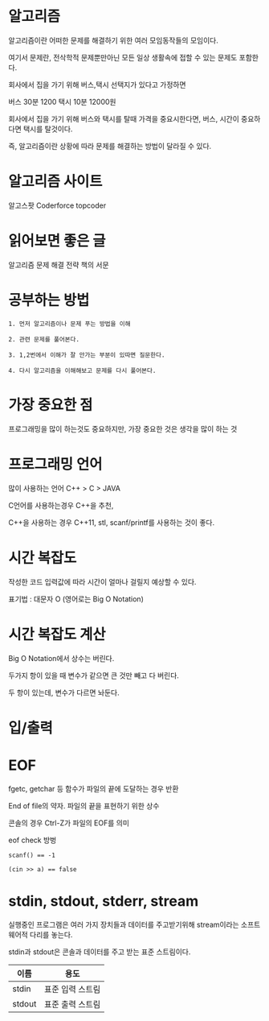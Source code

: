 # 알고리즘

알고리즘이란 어떠한 문제를 해결하기 위한 여러 모임동작들의 모임이다.

여기서 문제란, 전삭학적 문제뿐만아닌 모든 일상 생활속에 접할 수 있는 문제도 포함한다.

회사에서 집을 가기 위해 버스,택시 선택지가 있다고 가정하면

버스 30분 1200
택시 10분 12000원 
 
회사에서 집을 가기 위해 버스와 택시를 탈때 가격을 중요시한다면, 버스, 시간이 중요하다면 택시를 탈것이다.

즉, 알고리즘이란 상황에 따라 문제를 해결하는 방법이 달라질 수 있다.

# 알고리즘 사이트

알고스팟
Coderforce
topcoder

# 읽어보면 좋은 글

알고리즘 문제 해결 전략 책의 서문

# 공부하는 방법

```
1. 먼저 알고리즘이나 문제 푸는 방법을 이해

2. 관련 문제를 풀어본다.

3. 1,2번에서 이해가 잘 안가는 부분이 있따면 질문한다.

4. 다시 알고리즘을 이해해보고 문제를 다시 풀어본다.
```

# 가장 중요한 점

프로그래밍을 많이 하는것도 중요하지만, 가장 중요한 것은 생각을 많이 하는 것

# 프로그래밍 언어

많이 사용하는 언어 C++ > C > JAVA

C언어를 사용하는경우 C++을 추천,

C++을 사용하는 경우 C++11, stl, scanf/printf를 사용하는 것이 좋다.

 
 # 시간 복잡도
 
 작성한 코드 입력값에 따라 시간이 얼마나 걸릴지 예상할 수 있다.
 
 표기법 : 대문자 O (영어로는 Big O Notation)
 
 # 시간 복잡도 계산
 
 Big O Notation에서 상수는 버린다.
 
 두가지 항이 있을 때 변수가 같으면 큰 것만 빼고 다 버린다.
 
 두 항이 있는데, 변수가 다르면 놔둔다.
 
 # 입/출력
 
 # EOF
 
fgetc, getchar 등 함수가 파일의 끝에 도달하는 경우 반환

End of file의 약자. 파일의 끝을 표현하기 위한 상수

콘솔의 경우 Ctrl-Z가 파일의 EOF를 의미

eof check 방벙
```
scanf() == -1

(cin >> a) == false
```
 
 # stdin, stdout, stderr, stream
 
실행중인 프로그램은 여러 가지 장치들과 데이터를 주고받기위해 stream이라는 소프트웨어적 다리를 놓는다.

stdin과 stdout은 콘솔과 데이터를 주고 받는 표준 스트림이다. 

|이름|용도|
|---|---|
|stdin| 표준 입력 스트림|
|stdout| 표준 출력 스트림|


